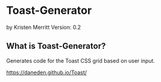 # Toast-Generator #
by Kristen Merritt
Version: 0.2

## What is Toast-Generator? ##

Generates code for the Toast CSS grid based on user input.

https://daneden.github.io/Toast/

